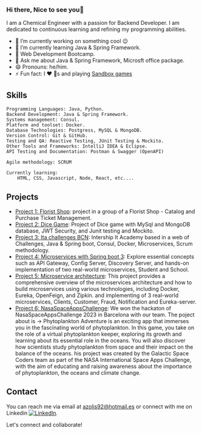 ### Hi there, Nice to see you👋

I am a Chemical Engineer with a passion for Backend Developer.  I am dedicated to continuous learning and refining my programming abilities.

- 🔭 I’m currently working on something cool 😉
- 🌱 I’m currently learning Java & Spring Framework.
- 🌱 Web Development Bootcamp.
- 💬 Ask me about Java & Spring Framework,  Microsft office package.
- 😄 Pronouns: he/him.
- ⚡ Fun fact: I ❤️ 🐶s and playing [Sandbox games](https://www.sandbox.game/en/)


## Skills
    
    Programming Languages: Java, Python. 
    Backend Development: Java & Spring Framework.
    Systems management: Consul.
    Platform and toolset: Docker.
    Database Technologies: Postgress, MySQL & MongoDB.
    Version Control: Git & GitHub.
    Testing and QA: Reactive Testing, JUnit Testing & Mockito.
    Other Tools and Frameworks: IntelliJ IDEA & Eclipse.
    API Testing and Documentation: Postman & Swagger (OpenAPI)

    Agile methodology: SCRUM

    Currently learning: 
        HTML, CSS, Javascript, Node, React, etc....

## Projects

- [Project 1: Florist Shop](https://github.com/PauSansa/DevelopersTeam): project in a group of a Florist Shop - Catalog and Purchase Ticket Management.
- [Project 2: Dice Game](https://github.com/anderson92zolis/DiceGameNew): Project of Dice game with MySql and MongoDB database, JWT Security, and Junit testing and Mockito.
- [Project 3: Ita challenges BCN](https://github.com/IT-Academy-BCN/ita-challenges-backend): Intership It Academy based in a web of Challenges, Java & Spring boot, Consul, Docker, Microservices, Scrum methodology.
- [Project 4: Microservices with Spring boot 3](https://github.com/anderson92zolis/AliMicroservice): Explore essential concepts such as API Gateway, Config Server, Discovery Server, and hands-on implementation of two real-world microservices, Student and School.
- [Project 5: Microservice architecture](https://github.com/anderson92zolis/microservicesAmigosCode): This project provides a comprehensive overview of the microservices architecture and how to build microservices using various technologies, including Docker, Eureka, OpenFeign, and Zipkin. and implementing of 3 real-world microservices, Clients, Customer, Fraud, Notification and Eureka-server.
- [Project 6: NasaSpaceAppsChallenge](https://github.com/anderson92zolis/NasaSpaceAppsChallenge): We won the hackaton of NasaSpaceAppsChallenge 2023 in Barcelona with our team. The poject about is -> Phytoplankton Adventure is an exciting app that immerses you in the fascinating world of phytoplankton. In this game, you take on the role of a virtual phytoplankton keeper, exploring its growth and learning about its essential role in the oceans. You will also discover how scientists study phytoplankton from space and their impact on the balance of the oceans. his project was created by the Galactic Space Coders team as part of the NASA International Space Apps Challenge, with the aim of educating and raising awareness about the importance of phytoplankton, the oceans and climate change.
  
## Contact

You can reach me via email at [azolis92@hotmail.es](mailto:azolis92@hotmail.es) or connect with me on Linkedin  [![LinkedIn](https://img.shields.io/badge/-LinkedIn-blue?logo=linkedin&style=flat-square&logoColor=white&link=https://www.linkedin.com/in/anderson-zolis-120b96124/)](https://www.linkedin.com/in/anderson-zolis-ch-120b96124/?trk=public-profile-join-page).

Let's connect and collaborate!

<!--

- 👯 I’m looking to collaborate on comming soon....

## Contributions

- [Open Source Project](link-to-contribution): Description of your contribution.
- [Community Initiative](link-to-contribution): Description of your involvement.


**anderson92zolis/anderson92zolis** is a ✨ _special_ ✨ repository because its `README.md` (this file) appears on your GitHub profile.
-->
